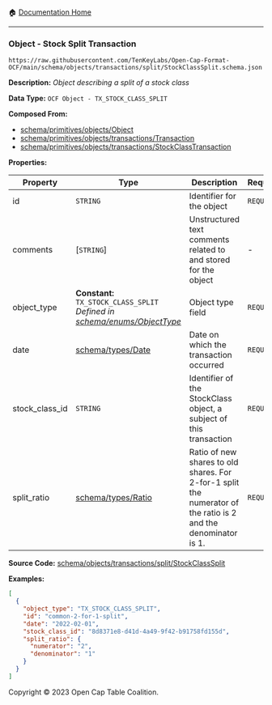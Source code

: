 :house: [Documentation Home](../../../../../README.md)

---

### Object - Stock Split Transaction

`https://raw.githubusercontent.com/TenKeyLabs/Open-Cap-Format-OCF/main/schema/objects/transactions/split/StockClassSplit.schema.json`

**Description:** _Object describing a split of a stock class_

**Data Type:** `OCF Object - TX_STOCK_CLASS_SPLIT`

**Composed From:**

- [schema/primitives/objects/Object](../../../primitives/objects/Object.md)
- [schema/primitives/objects/transactions/Transaction](../../../primitives/objects/transactions/Transaction.md)
- [schema/primitives/objects/transactions/StockClassTransaction](../../../primitives/objects/transactions/StockClassTransaction.md)

**Properties:**

| Property       | Type                                                                                                          | Description                                                                                                    | Required   |
| -------------- | ------------------------------------------------------------------------------------------------------------- | -------------------------------------------------------------------------------------------------------------- | ---------- |
| id             | `STRING`                                                                                                      | Identifier for the object                                                                                      | `REQUIRED` |
| comments       | [`STRING`]                                                                                                    | Unstructured text comments related to and stored for the object                                                | -          |
| object_type    | **Constant:** `TX_STOCK_CLASS_SPLIT`</br>_Defined in [schema/enums/ObjectType](../../../enums/ObjectType.md)_ | Object type field                                                                                              | `REQUIRED` |
| date           | [schema/types/Date](../../../types/Date.md)                                                                   | Date on which the transaction occurred                                                                         | `REQUIRED` |
| stock_class_id | `STRING`                                                                                                      | Identifier of the StockClass object, a subject of this transaction                                             | `REQUIRED` |
| split_ratio    | [schema/types/Ratio](../../../types/Ratio.md)                                                                 | Ratio of new shares to old shares. For 2-for-1 split the numerator of the ratio is 2 and the denominator is 1. | `REQUIRED` |

**Source Code:** [schema/objects/transactions/split/StockClassSplit](../../../../../../schema/objects/transactions/split/StockClassSplit.schema.json)

**Examples:**

```json
[
  {
    "object_type": "TX_STOCK_CLASS_SPLIT",
    "id": "common-2-for-1-split",
    "date": "2022-02-01",
    "stock_class_id": "8d8371e8-d41d-4a49-9f42-b91758fd155d",
    "split_ratio": {
      "numerator": "2",
      "denominator": "1"
    }
  }
]
```

Copyright © 2023 Open Cap Table Coalition.
